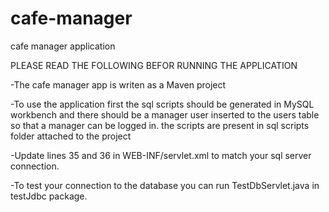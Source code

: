 # cafe-manager
cafe manager application

PLEASE READ THE FOLLOWING BEFOR RUNNING THE APPLICATION

-The cafe manager app is writen as a Maven project

-To use the application first the sql scripts should be generated in MySQL workbench
and there should be a manager user inserted to the users table so that a manager can
be logged in.
the scripts are present in sql scripts folder attached to the project

-Update lines 35 and 36 in WEB-INF/servlet.xml to match your sql server connection.

-To test your connection to the database you can run TestDbServlet.java in testJdbc package.
